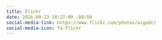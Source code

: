 ```yaml
---
title: Flickr
date: 2016-09-23 10:27:00 -04:00
social-media-link: https://www.flickr.com/photos/aigadc/
social-media-icon: fa-flickr
---
```


